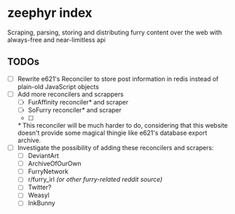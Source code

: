 # zeephyr index

Scraping, parsing, storing and distributing furry content over the web with always-free and near-limitless api

## TODOs

- [ ] Rewrite e621's Reconciler to store post information in redis instead of plain-old JavaScript objects
- [ ] Add more reconcilers and scrappers
    - [ ] FurAffinity reconciler* and scraper
    - [ ] SoFurry reconciler* and scraper
    - [ ] 

    _*_ This reconciler will be much harder to do, considering that this website doesn't provide some magical thingie like e621's database export archive.
- [ ] Investigate the possibility of adding these reconcilers and scrapers:
    - [ ] DeviantArt
    - [ ] ArchiveOfOurOwn
    - [ ] FurryNetwork
    - [ ] r/furry_irl _(or other furry-related reddit source)_
    - [ ] Twitter?
    - [ ] Weasyl
    - [ ] InkBunny